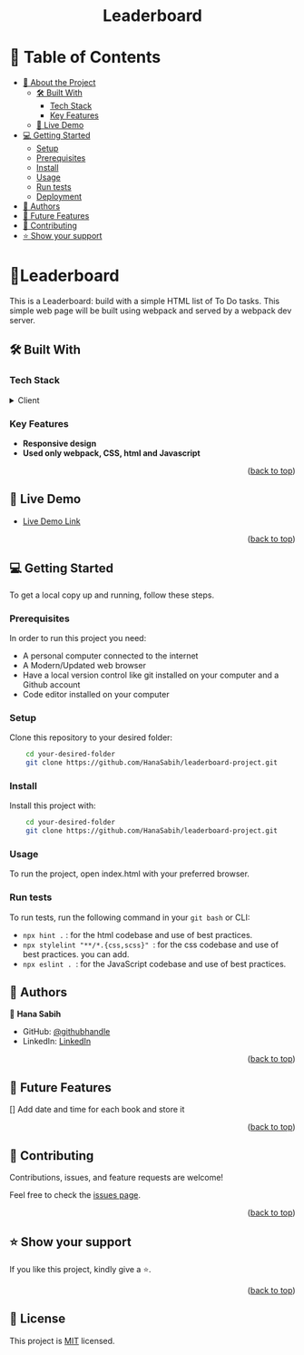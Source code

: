 <a name="readme-top"></a>

<div align="center">

  <h1><b>Leaderboard</b></h1>

</div>

<!-- TABLE OF CONTENTS -->

# 📗 Table of Contents

- [📖 About the Project](#about-project)
  - [🛠 Built With](#built-with)
    - [Tech Stack](#tech-stack)
    - [Key Features](#key-features)
  - [🚀 Live Demo](#live-demo)
- [💻 Getting Started](#getting-started)
  - [Setup](#setup)
  - [Prerequisites](#prerequisites)
  - [Install](#install)
  - [Usage](#usage)
  - [Run tests](#run-tests)
  - [Deployment](#triangular_flag_on_post-deployment)
- [👥 Authors](#authors)
- [🔭 Future Features](#future-features)
- [🤝 Contributing](#contributing)
- [⭐️ Show your support](#support)

<!-- PROJECT DESCRIPTION -->

# 📖Leaderboard <a name="about-project"></a>

This is a Leaderboard: build with a simple HTML list of To Do tasks. This simple web page will be built using webpack and served by a webpack dev server.

## 🛠 Built With <a name="built-with"></a>

### Tech Stack <a name="tech-stack"></a>

<details>
  <summary>Client</summary>
  <ul>
    <li>HTML</li>
    <li>CSS</li>
    <li>JAVASCRIPT</li>
    <li>WEBPACK</li>
  </ul>
</details>

<!-- Features -->

### Key Features <a name="key-features"></a>

- **Responsive design**
- **Used only webpack, CSS, html and Javascript**

<p align="right">(<a href="#readme-top">back to top</a>)</p>

<!-- LIVE DEMO -->

## 🚀 Live Demo <a name="live-demo"></a>

- [Live Demo Link](https://hanasabih.github.io/leaderboard-project//dist)

<p align="right">(<a href="#readme-top">back to top</a>)</p>

<!-- GETTING STARTED -->

## 💻 Getting Started <a name="getting-started"></a>

To get a local copy up and running, follow these steps.

### Prerequisites

In order to run this project you need:

- A personal computer connected to the internet
- A Modern/Updated web browser
- Have a local version control like git installed on your computer and a Github account
- Code editor installed on your computer

### Setup

Clone this repository to your desired folder:

```sh
    cd your-desired-folder
    git clone https://github.com/HanaSabih/leaderboard-project.git
```

### Install

Install this project with:

```sh
    cd your-desired-folder
    git clone https://github.com/HanaSabih/leaderboard-project.git
```

### Usage

To run the project, open index.html with your preferred browser.

### Run tests

To run tests, run the following command in your `git bash` or CLI:

- `npx hint .` : for the html codebase and use of best practices.
- `npx stylelint "**/*.{css,scss}" `: for the css codebase and use of best practices. you can add.
- `npx eslint . `: for the JavaScript codebase and use of best practices.

<!-- AUTHORS -->

## 👥 Authors <a name="authors"></a>

👤 **Hana Sabih**

- GitHub: [@githubhandle](https://github.com/HanaSabih)
- LinkedIn: [LinkedIn](https://www.linkedin.com/in/hana-sabih/)

<p align="right">(<a href="#readme-top">back to top</a>)</p>

<!-- FUTURE FEATURES -->

## 🔭 Future Features <a name="future-features"></a>

[] Add date and time for each book and store it

<p align="right">(<a href="#readme-top">back to top</a>)</p>

<!-- CONTRIBUTING -->

## 🤝 Contributing <a name="contributing"></a>

Contributions, issues, and feature requests are welcome!

Feel free to check the [issues page](../../issues/).

<p align="right">(<a href="#readme-top">back to top</a>)</p>

<!-- SUPPORT -->

## ⭐️ Show your support <a name="support"></a>

If you like this project, kindly give a ⭐️.

<p align="right">(<a href="#readme-top">back to top</a>)</p>

<!-- LICENSE -->

## 📝 License <a name="license"></a>

This project is [MIT](https://hanasabih.github.io/To-Do-list-list-structure/blob/awesome-es6/MIT.md) licensed.
